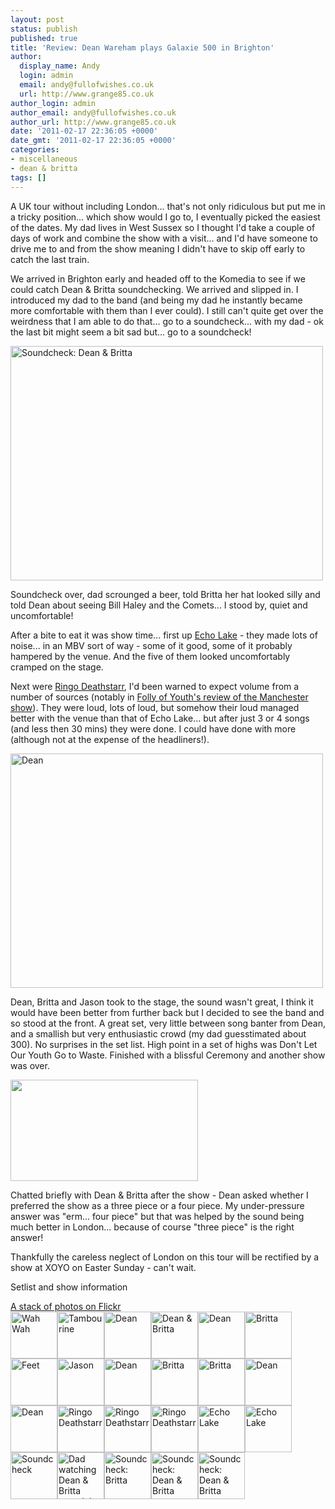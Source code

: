 ```yaml
---
layout: post
status: publish
published: true
title: 'Review: Dean Wareham plays Galaxie 500 in Brighton'
author:
  display_name: Andy
  login: admin
  email: andy@fullofwishes.co.uk
  url: http://www.grange85.co.uk
author_login: admin
author_email: andy@fullofwishes.co.uk
author_url: http://www.grange85.co.uk
date: '2011-02-17 22:36:05 +0000'
date_gmt: '2011-02-17 22:36:05 +0000'
categories:
- miscellaneous
- dean & britta
tags: []
---
```

<p>A UK tour without including London... that's not only ridiculous but put me in a tricky position... which show would I go to, I eventually picked the easiest of the dates. My dad lives in West Sussex so I thought I'd take a couple of days of work and combine the show with a visit... and I'd have someone to drive me to and from the show meaning I didn't have to skip off early to catch the last train.</p>
<p>We arrived in Brighton early and headed off to the Komedia to see if we could catch Dean & Britta soundchecking. We arrived and slipped in. I introduced my dad to the band (and being my dad he instantly became more comfortable with them than I ever could). I still can't quite get over the weirdness that I am able to do that... go to a soundcheck... with my dad - ok the last bit might seem a bit sad but... go to a soundcheck!</p>
<p><a href="http://www.flickr.com/photos/grange85/5454352150/" title="Soundcheck: Dean & Britta by grange85, on Flickr"><img src="http://farm6.static.flickr.com/5059/5454352150_f66a886cac.jpg" width="500" height="375" alt="Soundcheck: Dean & Britta"  class="aligncenter" /></a></p>
<p>Soundcheck over, dad scrounged a beer, told Britta her hat looked silly and told Dean about seeing Bill Haley and the Comets... I stood by, quiet and uncomfortable!</p>
<p>After a bite to eat it was show time... first up <a href="http://www.echolakeband.com/">Echo Lake</a> - they made lots of noise... in an MBV sort of way -  some of it good, some of it probably hampered by the venue. And the five of them looked uncomfortably cramped on the stage.</p>
<p>Next were <a href="http://www.myspace.com/ringodeathstarr" title="Ringo Deathstarr - warning Myspace link">Ringo Deathstarr</a>, I'd been warned to expect volume from a number of sources (notably in <a href="http://follyfollyfolly.blogspot.com/2011/02/dean-wareham-plays-galaxie-500-ruby.html">Folly of Youth's review of the Manchester show</a>). They were loud, lots of loud, but somehow their loud managed better with the venue than that of Echo Lake... but after just 3 or 4 songs (and less then 30 mins) they were done. I could have done with more (although not at the expense of the headliners!).</p>
<p><a href="http://www.flickr.com/photos/grange85/5453741035/" title="Dean by grange85, on Flickr"><img src="http://farm6.static.flickr.com/5134/5453741035_4e345b1e64.jpg" width="500" height="375" alt="Dean"  class="aligncenter" /></a>
<p>Dean, Britta and Jason took to the stage, the sound wasn't great, I think it would have been better from further back but I decided to see the band and so stood at the front. A great set, very little between song banter from Dean, and a smallish but very enthusiastic crowd (my dad guesstimated about 300). No surprises in the set list. High point in a set of highs was Don't Let Our Youth Go to Waste. Finished with a blissful Ceremony and another show was over.</p>
<p><a href="http://www.youtube.com/watch?v=pkb0-uupszA"><img class="aligncenter" src="http://www.fullofwishes.co.uk/wp/wp-content/uploads/2011/02/dw-ceremony-vid.jpg" alt="" title="dw-ceremony-vid" width="300" height="162" class="aligncenter size-full wp-image-2145" /></a></p>
<p>Chatted briefly with Dean & Britta after the show - Dean asked whether I preferred the show as a three piece or a four piece. My under-pressure answer was "erm... four piece" but that was helped by the sound being much better in London... because of course "three piece" is the right answer!</p>
<p>Thankfully the careless neglect of London on this tour will be rectified by a show at XOYO on Easter Sunday - can't wait.</p>
<p><span class="removed_link" title="http://db.fullofwishes.co.uk/wiki/Shows/Dean_%26_Britta/2011-02-16">Setlist and show information</span></p>
<div class="aligncenter flower_imagebox"><a href="http://www.flickr.com/photos/grange85/sets/72157625950504515/with/5453741035/">A stack of photos on Flickr</a><br />
<a href="http://farm6.static.flickr.com/5296/5453742983_68d3010817_z.jpg" title="Wah Wah" class="image_link"><img src="http://farm6.static.flickr.com/5296/5453742983_68d3010817_s.jpg" alt="Wah Wah" class="pc_img" border="0" height="75" width="75"></a><a href="http://farm6.static.flickr.com/5093/5453742791_8b8363082a_z.jpg" title="Tambourine" class="image_link"><img src="http://farm6.static.flickr.com/5093/5453742791_8b8363082a_s.jpg" alt="Tambourine" class="pc_img" border="0" height="75" width="75"></a><a href="http://farm6.static.flickr.com/5054/5453742607_8dbd1fe7f1_z.jpg" title="Dean" class="image_link"><img src="http://farm6.static.flickr.com/5054/5453742607_8dbd1fe7f1_s.jpg" alt="Dean" class="pc_img" border="0" height="75" width="75"></a><a href="http://farm6.static.flickr.com/5012/5452361468_4aa5c079c5_z.jpg" title="Dean & Britta" class="image_link"><img src="http://farm6.static.flickr.com/5012/5452361468_4aa5c079c5_s.jpg" alt="Dean & Britta" class="pc_img" border="0" height="75" width="75"></a><a href="http://farm6.static.flickr.com/5020/5452359248_2bdecf9641_z.jpg" title="Dean" class="image_link"><img src="http://farm6.static.flickr.com/5020/5452359248_2bdecf9641_s.jpg" alt="Dean" class="pc_img" border="0" height="75" width="75"></a><a href="http://farm6.static.flickr.com/5219/5451746145_6a46df22fa_z.jpg" title="Britta" class="image_link"><img src="http://farm6.static.flickr.com/5219/5451746145_6a46df22fa_s.jpg" alt="Britta" class="pc_img" border="0" height="75" width="75"></a><a href="http://farm6.static.flickr.com/5292/5453742417_d61c2400e3_z.jpg" title="Feet" class="image_link"><img src="http://farm6.static.flickr.com/5292/5453742417_d61c2400e3_s.jpg" alt="Feet" class="pc_img" border="0" height="75" width="75"></a><a href="http://farm6.static.flickr.com/5051/5453742173_b79b6d618f_z.jpg" title="Jason" class="image_link"><img src="http://farm6.static.flickr.com/5051/5453742173_b79b6d618f_s.jpg" alt="Jason" class="pc_img" border="0" height="75" width="75"></a><a href="http://farm6.static.flickr.com/5096/5454354692_b760e6474a_z.jpg" title="Dean" class="image_link"><img src="http://farm6.static.flickr.com/5096/5454354692_b760e6474a_s.jpg" alt="Dean" class="pc_img" border="0" height="75" width="75"></a><a href="http://farm6.static.flickr.com/5179/5453741863_5151c484c5_z.jpg" title="Britta" class="image_link"><img src="http://farm6.static.flickr.com/5179/5453741863_5151c484c5_s.jpg" alt="Britta" class="pc_img" border="0" height="75" width="75"></a><a href="http://farm6.static.flickr.com/5060/5454354286_1f0b192821_z.jpg" title="Britta" class="image_link"><img src="http://farm6.static.flickr.com/5060/5454354286_1f0b192821_s.jpg" alt="Britta" class="pc_img" border="0" height="75" width="75"></a><a href="http://farm6.static.flickr.com/5219/5454354062_4638d8ec7d_z.jpg" title="Dean" class="image_link"><img src="http://farm6.static.flickr.com/5219/5454354062_4638d8ec7d_s.jpg" alt="Dean" class="pc_img" border="0" height="75" width="75"></a><a href="http://farm6.static.flickr.com/5134/5453741035_4e345b1e64_z.jpg" title="Dean" class="image_link"><img src="http://farm6.static.flickr.com/5134/5453741035_4e345b1e64_s.jpg" alt="Dean" class="pc_img" border="0" height="75" width="75"></a><a href="http://farm6.static.flickr.com/5300/5453740751_47f0c301d0_z.jpg" title="Ringo Deathstarr" class="image_link"><img src="http://farm6.static.flickr.com/5300/5453740751_47f0c301d0_s.jpg" alt="Ringo Deathstarr" class="pc_img" border="0" height="75" width="75"></a><a href="http://farm6.static.flickr.com/5293/5454353156_cc8397d0e9_z.jpg" title="Ringo Deathstarr" class="image_link"><img src="http://farm6.static.flickr.com/5293/5454353156_cc8397d0e9_s.jpg" alt="Ringo Deathstarr" class="pc_img" border="0" height="75" width="75"></a><a href="http://farm6.static.flickr.com/5059/5453740411_b43e48a75b_z.jpg" title="Ringo Deathstarr" class="image_link"><img src="http://farm6.static.flickr.com/5059/5453740411_b43e48a75b_s.jpg" alt="Ringo Deathstarr" class="pc_img" border="0" height="75" width="75"></a><a href="http://farm6.static.flickr.com/5255/5454352878_61d90d9b37_z.jpg" title="Echo Lake" class="image_link"><img src="http://farm6.static.flickr.com/5255/5454352878_61d90d9b37_s.jpg" alt="Echo Lake" class="pc_img" border="0" height="75" width="75"></a><a href="http://farm6.static.flickr.com/5172/5453740095_c0a64efffd_z.jpg" title="Echo Lake" class="image_link"><img src="http://farm6.static.flickr.com/5172/5453740095_c0a64efffd_s.jpg" alt="Echo Lake" class="pc_img" border="0" height="75" width="75"></a><a href="http://farm6.static.flickr.com/5293/5453739915_0d715ccf84_z.jpg" title="Soundcheck" class="image_link"><img src="http://farm6.static.flickr.com/5293/5453739915_0d715ccf84_s.jpg" alt="Soundcheck" class="pc_img" border="0" height="75" width="75"></a><a href="http://farm6.static.flickr.com/5015/5452356068_b1c90cff31_z.jpg" title="Dad watching Dean & Britta soundcheck" class="image_link"><img src="http://farm6.static.flickr.com/5015/5452356068_b1c90cff31_s.jpg" alt="Dad watching Dean & Britta soundcheck" class="pc_img" border="0" height="75" width="75"></a><a href="http://farm6.static.flickr.com/5052/5453739731_80bb15cdc0_z.jpg" title="Soundcheck: Britta" class="image_link"><img src="http://farm6.static.flickr.com/5052/5453739731_80bb15cdc0_s.jpg" alt="Soundcheck: Britta" class="pc_img" border="0" height="75" width="75"></a><a href="http://farm6.static.flickr.com/5059/5454352150_f66a886cac_z.jpg" title="Soundcheck: Dean & Britta" class="image_link"><img src="http://farm6.static.flickr.com/5059/5454352150_f66a886cac_s.jpg" alt="Soundcheck: Dean & Britta" class="pc_img" border="0" height="75" width="75"></a><a href="http://farm6.static.flickr.com/5091/5453739329_51b024f4d5_z.jpg" title="Soundcheck: Dean & Britta" class="image_link"><img src="http://farm6.static.flickr.com/5091/5453739329_51b024f4d5_s.jpg" alt="Soundcheck: Dean & Britta" class="pc_img" border="0" height="75" width="75"></div>
